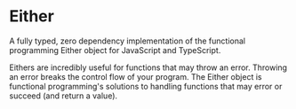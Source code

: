 # Either

A fully typed, zero dependency implementation of the functional programming Either object for JavaScript and TypeScript.

Eithers are incredibly useful for functions that may throw an error. Throwing an error breaks the control flow of your program. The Either object is functional programming's solutions to handling functions that may error or succeed (and return a value).

